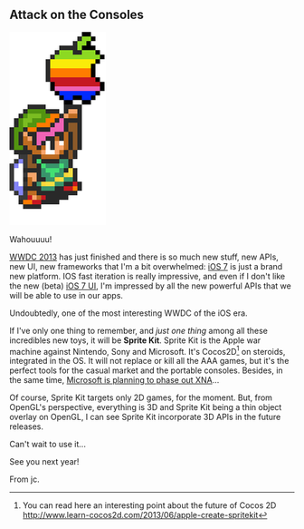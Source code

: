 ## Attack on the Consoles

![Sprite Kit][]

Wahouuuu! 

[WWDC 2013][] has just finished and there is so much new stuff, new APIs, new UI, new frameworks that I'm a bit overwhelmed: [iOS 7][] is just a brand new platform. IOS fast iteration is really impressive, and even if I don't like the new (beta) [iOS 7 UI][], I'm impressed by all the new powerful APIs that we will be able to use in our apps.

Undoubtedly, one of the most interesting WWDC of the iOS era.

If I've only one thing to remember, and _just one thing_ among all these incredibles new toys, it will be  __Sprite Kit__. Sprite Kit is the Apple war machine against Nintendo, Sony and Microsoft. It's Cocos2D[^1] on steroids, integrated in the OS. It will not replace or kill all the AAA games, but it's the perfect tools for the casual market and the portable consoles. Besides, in the same time, [Microsoft is planning to phase out XNA][]...  

Of course, Sprite Kit targets only 2D games, for the moment. But, from OpenGL's perspective, everything is 3D and Sprite Kit being a thin object overlay on OpenGL, I can see Sprite Kit incorporate 3D APIs in the future releases. 

Can't wait to use it...

See you next year!

From jc.

[iOS 7]: http://www.apple.com/ios/ios7/
[iOS 7 UI]: http://www.apple.com/ios/ios7/
[WWDC 2013]: https://developer.apple.com/wwdc/
[Sprite Kit]: zelda.png
[Microsoft is planning to phase out XNA]: http://www.polygon.com/2013/1/31/3939230/microsoft-has-no-plans-for-future-versions-of-xna-software
[^1]: You can read here an interesting point about the future of Cocos 2D <http://www.learn-cocos2d.com/2013/06/apple-create-spritekit>


 